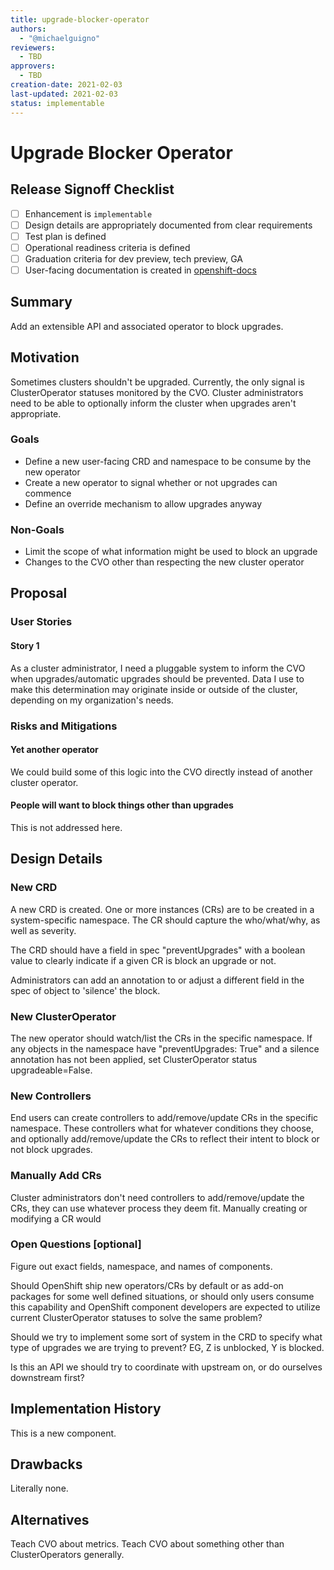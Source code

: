 ```yaml
---
title: upgrade-blocker-operator
authors:
  - "@michaelguigno"
reviewers:
  - TBD
approvers:
  - TBD
creation-date: 2021-02-03
last-updated: 2021-02-03
status: implementable
---
```


# Upgrade Blocker Operator

## Release Signoff Checklist

- [ ] Enhancement is `implementable`
- [ ] Design details are appropriately documented from clear requirements
- [ ] Test plan is defined
- [ ] Operational readiness criteria is defined
- [ ] Graduation criteria for dev preview, tech preview, GA
- [ ] User-facing documentation is created in [openshift-docs](https://github.com/openshift/openshift-docs/)

## Summary

Add an extensible API and associated operator to block upgrades.

## Motivation

Sometimes clusters shouldn't be upgraded.  Currently, the only signal is
ClusterOperator statuses monitored by the CVO.  Cluster administrators need
to be able to optionally inform the cluster when upgrades aren't appropriate.

### Goals

* Define a new user-facing CRD and namespace to be consume by the new operator
* Create a new operator to signal whether or not upgrades can commence
* Define an override mechanism to allow upgrades anyway

### Non-Goals

* Limit the scope of what information might be used to block an upgrade
* Changes to the CVO other than respecting the new cluster operator

## Proposal

### User Stories

#### Story 1

As a cluster administrator, I need a pluggable system to inform the CVO when
upgrades/automatic upgrades should be prevented.  Data I use to make this
determination may originate inside or outside of the cluster, depending on
my organization's needs.

### Risks and Mitigations

#### Yet another operator

We could build some of this logic into the CVO directly instead of another
cluster operator.

#### People will want to block things other than upgrades

This is not addressed here.

## Design Details

### New CRD

A new CRD is created.  One or more instances (CRs) are to be created in a
system-specific namespace.  The CR should capture the who/what/why, as well
as severity.

The CRD should have a field in spec "preventUpgrades" with a boolean
value to clearly indicate if a given CR is block an upgrade or not.

Administrators can add an annotation to or adjust a different field in the spec
of object to 'silence' the block.

### New ClusterOperator

The new operator should watch/list the CRs in the specific namespace.  If any
objects in the namespace have "preventUpgrades: True" and a silence annotation
has not been applied, set ClusterOperator status upgradeable=False.

### New Controllers

End users can create controllers to add/remove/update CRs in the specific
namespace.  These controllers what for whatever conditions they choose, and
optionally add/remove/update the CRs to reflect their intent to block or
not block upgrades.

### Manually Add CRs

Cluster administrators don't need controllers to add/remove/update the CRs,
they can use whatever process they deem fit.  Manually creating or modifying
a CR would


### Open Questions [optional]

Figure out exact fields, namespace, and names of components.

Should OpenShift ship new operators/CRs by default or as add-on packages for
some well defined situations, or should only users consume this capability
and OpenShift component developers are expected to utilize current
ClusterOperator statuses to solve the same problem?

Should we try to implement some sort of system in the CRD to specify what type
of upgrades we are trying to prevent?  EG, Z is unblocked, Y is blocked.

Is this an API we should try to coordinate with upstream on, or do ourselves
downstream first?

## Implementation History

This is a new component.

## Drawbacks

Literally none.

## Alternatives

Teach CVO about metrics.  Teach CVO about something other than ClusterOperators
generally.
